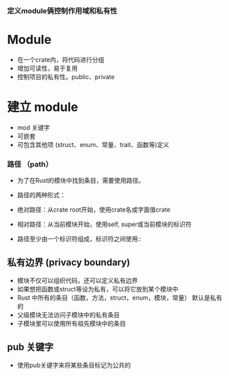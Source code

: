 ### 定义module俩控制作用域和私有性

# Module
- 在一个crate内，将代码进行分组
- 增加可读性，易于复用
- 控制项目的私有性。public、private

# 建立 module
- mod 关键字
- 可嵌套
- 可包含其他项 (struct、enum、常量、trait、函数等)定义

### 路径 （path）

- 为了在Rust的模块中找到条目，需要使用路径。
- 路径的两种形式：
- 绝对路径：从crate root开始，使用crate名或字面值crate
- 相对路径：从当前模块开始，使用self, super或当前模块的标识符

- 路径至少由一个标识符组成，标识符之间使用::

## 私有边界 (privacy boundary)

- 模块不仅可以组织代码，还可以定义私有边界
- 如果想把函数或struct等设为私有，可以将它放到某个模块中
- Rust 中所有的条目（函数，方法，struct，enum，模块，常量） 默认是私有的
- 父级模块无法访问子模块中的私有条目
- 子模块里可以使用所有祖先模块中的条目

## pub 关键字
- 使用pub关键字来将某些条目标记为公共的

